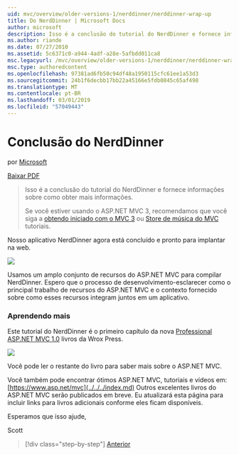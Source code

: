 ```yaml
---
uid: mvc/overview/older-versions-1/nerddinner/nerddinner-wrap-up
title: Do NerdDinner | Microsoft Docs
author: microsoft
description: Isso é a conclusão do tutorial do NerdDinner e fornece informações sobre como obter mais informações.
ms.author: riande
ms.date: 07/27/2010
ms.assetid: 5c6371c0-a944-4adf-a28e-5afbdd011ca8
msc.legacyurl: /mvc/overview/older-versions-1/nerddinner/nerddinner-wrap-up
msc.type: authoredcontent
ms.openlocfilehash: 97381ad6fb50c94df48a1950115cfc61ee1a53d3
ms.sourcegitcommit: 24b1f6decbb17bb22a45166e5fdb0845c65af498
ms.translationtype: MT
ms.contentlocale: pt-BR
ms.lasthandoff: 03/01/2019
ms.locfileid: "57049443"
---
```

<a name="nerddinner-wrap-up"></a>Conclusão do NerdDinner
====================
por [Microsoft](https://github.com/microsoft)

[Baixar PDF](http://aspnetmvcbook.s3.amazonaws.com/aspnetmvc-nerdinner_v1.pdf)

> Isso é a conclusão do tutorial do NerdDinner e fornece informações sobre como obter mais informações.
> 
> Se você estiver usando o ASP.NET MVC 3, recomendamos que você siga a [obtendo iniciado com o MVC 3](../../older-versions/getting-started-with-aspnet-mvc3/cs/intro-to-aspnet-mvc-3.md) ou [Store de música do MVC](../../older-versions/mvc-music-store/mvc-music-store-part-1.md) tutoriais.


Nosso aplicativo NerdDinner agora está concluído e pronto para implantar na web.

![](nerddinner-wrap-up/_static/image1.png)

Usamos um amplo conjunto de recursos do ASP.NET MVC para compilar NerdDinner. Espero que o processo de desenvolvimento-esclarecer como o principal trabalho de recursos do ASP.NET MVC e o contexto fornecido sobre como esses recursos integram juntos em um aplicativo.

### <a name="learning-more"></a>Aprendendo mais

Este tutorial do NerdDinner é o primeiro capítulo da nova [Professional ASP.NET MVC 1.0](https://www.amazon.com/gp/product/0470384611?ie=UTF8&amp;tag=scoblo04-20&amp;linkCode=xm2&amp;camp=1789&amp;creativeASIN=0470384611) livros da Wrox Press.

[![](https://mscblogs.blob.core.windows.net/media/scottgu/Media/bookcover1_6CAECF94.png)](https://www.amazon.com/gp/product/0470384611?ie=UTF8&amp;tag=scoblo04-20&amp;linkCode=xm2&amp;camp=1789&amp;creativeASIN=0470384611)

Você pode ler o restante do livro para saber mais sobre o ASP.NET MVC.

Você também pode encontrar ótimos ASP.NET MVC, tutoriais e vídeos em: [https://www.asp.net/mvc](../../../index.md) Outros excelentes livros do ASP.NET MVC serão publicados em breve. Eu atualizará esta página para incluir links para livros adicionais conforme eles ficam disponíveis.

Esperamos que isso ajude,

Scott

> [!div class="step-by-step"]
> [Anterior](enable-automated-unit-testing.md)
